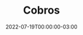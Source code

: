 ---
title: "Cobros"
date: 2022-07-19T00:00:00-03:00
lastmod: 2022-07-19T00:00:00-03:00
weight: 3
draft: false
keywords: ["cobros", "finance", "accounting"]
mantained_by:
    - katherine.guevara
---